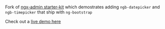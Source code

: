 Fork of [ngx-admin starter-kit][1] which demostrates adding `ngb-datepicker` and `ngb-timepicker`  that ship with `ng-bootstrap`

Check out a [live demo here][2]

[1]: https://github.com/akveo/ngx-admin/tree/starter-kit
[2]: http://ngx-admin.wallaceturner.com
